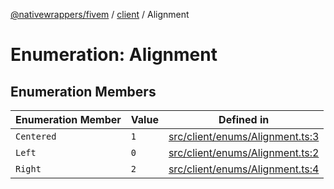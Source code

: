 [@nativewrappers/fivem](../../README.md) / [client](../README.md) / Alignment

# Enumeration: Alignment

## Enumeration Members

| Enumeration Member | Value | Defined in |
| ------ | ------ | ------ |
| `Centered` | `1` | [src/client/enums/Alignment.ts:3](https://github.com/nativewrappers/fivem/blob/d67d9a693907da5ce83f118218b601ceb38a88bc/src/client/enums/Alignment.ts#L3) |
| `Left` | `0` | [src/client/enums/Alignment.ts:2](https://github.com/nativewrappers/fivem/blob/d67d9a693907da5ce83f118218b601ceb38a88bc/src/client/enums/Alignment.ts#L2) |
| `Right` | `2` | [src/client/enums/Alignment.ts:4](https://github.com/nativewrappers/fivem/blob/d67d9a693907da5ce83f118218b601ceb38a88bc/src/client/enums/Alignment.ts#L4) |
